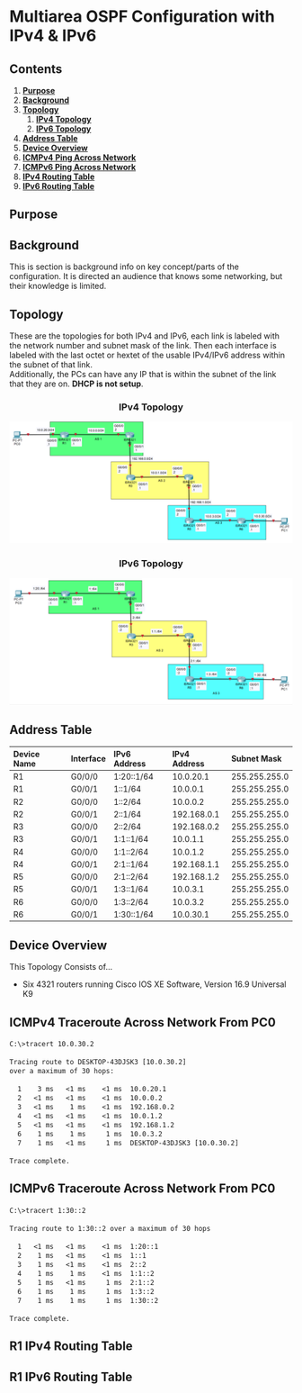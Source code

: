 # Multiarea OSPF Configuration with IPv4 & IPv6

## Contents

1. [**Purpose**](#purpose)
2. [**Background**](#background)
3. [**Topology**](#topology)
     1. [**IPv4 Topology**](#ipv4-topology)
     2. [**IPv6 Topology**](#ipv6-topology)
4. [**Address Table**](#address-table)
5. [**Device Overview**](#device-overview)
6. [**ICMPv4 Ping Across Network**](#icmpv4-ping-across-network)
7. [**ICMPv6 Ping Across Network**](#icmpv6-ping-across-network)
8. [**IPv4 Routing Table**](#ipv4-topology)
9. [**IPv6 Routing Table**](#ipv6-topology)

## Purpose

## Background

This is section is background info on key concept/parts of the configuration. It is directed an audience that knows some networking, but their knowledge is limited.

## Topology

These are the topologies for both IPv4 and IPv6, each link is labeled with the network number and subnet mask of the link. Then each interface is labeled with the last octet or hextet of the usable IPv4/IPv6 address within the subnet of that link.\
Additionally, the PCs can have any IP that is within the subnet of the link that they are on. **DHCP is not setup**.

### <center>IPv4 Topology</center>

![IPv4 Topology Image](Images/IPv4.Topology.png)

### <center>IPv6 Topology</center>

![IPv4 Topology Image](Images/IPv6.Topology.png)

## Address Table

| Device Name | Interface | IPv6 Address | IPv4 Address | Subnet Mask   |
|:------------|:--------- |:------------ |:------------ |:------------- |
| R1          | G0/0/0    | 1:20::1/64   | 10.0.20.1    | 255.255.255.0 |
| R1          | G0/0/1    | 1::1/64      | 10.0.0.1     | 255.255.255.0 |
| R2          | G0/0/0    | 1::2/64      | 10.0.0.2     | 255.255.255.0 |
| R2          | G0/0/1    | 2::1/64      | 192.168.0.1  | 255.255.255.0 |
| R3          | G0/0/0    | 2::2/64      | 192.168.0.2  | 255.255.255.0 |
| R3          | G0/0/1    | 1:1::1/64    | 10.0.1.1     | 255.255.255.0 |
| R4          | G0/0/0    | 1:1::2/64    | 10.0.1.2     | 255.255.255.0 |
| R4          | G0/0/1    | 2:1::1/64    | 192.168.1.1  | 255.255.255.0 |
| R5          | G0/0/0    | 2:1::2/64    | 192.168.1.2  | 255.255.255.0 |
| R5          | G0/0/1    | 1:3::1/64    | 10.0.3.1     | 255.255.255.0 |
| R6          | G0/0/0    | 1:3::2/64    | 10.0.3.2     | 255.255.255.0 |
| R6          | G0/0/1    | 1:30::1/64   | 10.0.30.1    | 255.255.255.0 |

## Device Overview

This Topology Consists of...

- Six 4321 routers running Cisco IOS XE Software, Version 16.9 Universal K9

## ICMPv4 Traceroute Across Network From PC0

```text
C:\>tracert 10.0.30.2

Tracing route to DESKTOP-43DJSK3 [10.0.30.2]
over a maximum of 30 hops:

  1    3 ms   <1 ms    <1 ms  10.0.20.1
  2   <1 ms   <1 ms    <1 ms  10.0.0.2
  3   <1 ms    1 ms    <1 ms  192.168.0.2
  4   <1 ms   <1 ms    <1 ms  10.0.1.2
  5   <1 ms   <1 ms    <1 ms  192.168.1.2
  6    1 ms    1 ms     1 ms  10.0.3.2
  7    1 ms   <1 ms     1 ms  DESKTOP-43DJSK3 [10.0.30.2]

Trace complete.
```

## ICMPv6 Traceroute Across Network From PC0

```text
C:\>tracert 1:30::2

Tracing route to 1:30::2 over a maximum of 30 hops

  1   <1 ms   <1 ms    <1 ms  1:20::1
  2    1 ms   <1 ms    <1 ms  1::1
  3    1 ms   <1 ms    <1 ms  2::2
  4    1 ms    1 ms    <1 ms  1:1::2
  5    1 ms   <1 ms     1 ms  2:1::2
  6    1 ms    1 ms     1 ms  1:3::2
  7    1 ms    1 ms     1 ms  1:30::2

Trace complete.
```

## R1 IPv4 Routing Table

## R1 IPv6 Routing Table
